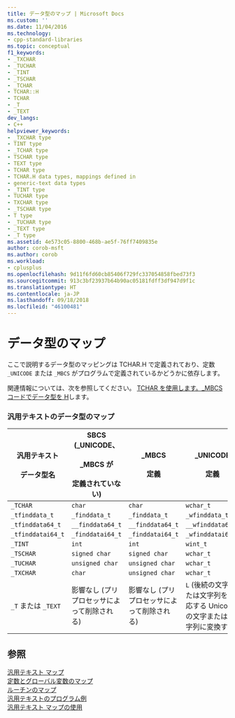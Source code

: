 ```yaml
---
title: データ型のマップ | Microsoft Docs
ms.custom: ''
ms.date: 11/04/2016
ms.technology:
- cpp-standard-libraries
ms.topic: conceptual
f1_keywords:
- _TXCHAR
- _TUCHAR
- _TINT
- _TSCHAR
- _TCHAR
- TCHAR::H
- TCHAR
- _T
- _TEXT
dev_langs:
- C++
helpviewer_keywords:
- _TXCHAR type
- TINT type
- _TCHAR type
- TSCHAR type
- TEXT type
- TCHAR type
- TCHAR.H data types, mappings defined in
- generic-text data types
- _TINT type
- TUCHAR type
- TXCHAR type
- _TSCHAR type
- T type
- _TUCHAR type
- _TEXT type
- _T type
ms.assetid: 4e573c05-8800-468b-ae5f-76ff7409835e
author: corob-msft
ms.author: corob
ms.workload:
- cplusplus
ms.openlocfilehash: 9d11f6fd60cb85406f729fc337054858fbed73f3
ms.sourcegitcommit: 913c3bf23937b64b90ac05181fdff3df947d9f1c
ms.translationtype: HT
ms.contentlocale: ja-JP
ms.lasthandoff: 09/18/2018
ms.locfileid: "46100481"
---
```

# <a name="data-type-mappings"></a>データ型のマップ

ここで説明するデータ型のマッピングは TCHAR.H で定義されており、定数 `_UNICODE` または `_MBCS` がプログラムで定義されているかどうかに依存します。

関連情報については、次を参照してください。 [TCHAR を使用します。_MBCS コードでデータ型を H](../text/using-tchar-h-data-types-with-mbcs-code.md)します。

### <a name="generic-text-data-type-mappings"></a>汎用テキストのデータ型のマップ

|汎用テキスト<br /><br /> データ型名|SBCS (_UNICODE、<br /><br /> _MBCS が<br /><br /> 定義されていない)|_MBCS<br /><br /> 定義|_UNICODE<br /><br /> 定義|
|--------------------------------------|----------------------------------------------------|------------------------|---------------------------|
|`_TCHAR`|`char`|`char`|`wchar_t`|
|`_tfinddata_t`|`_finddata_t`|`_finddata_t`|`_wfinddata_t`|
|`_tfinddata64_t`|`__finddata64_t`|`__finddata64_t`|`__wfinddata64_t`|
|`_tfinddatai64_t`|`_finddatai64_t`|`_finddatai64_t`|`_wfinddatai64_t`|
|`_TINT`|`int`|`int`|`wint_t`|
|`_TSCHAR`|`signed char`|`signed char`|`wchar_t`|
|`_TUCHAR`|`unsigned char`|`unsigned char`|`wchar_t`|
|`_TXCHAR`|`char`|`unsigned char`|`wchar_t`|
|`_T` または `_TEXT`|影響なし (プリプロセッサによって削除される)|影響なし (プリプロセッサによって削除される)|`L` (後続の文字または文字列を対応する Unicode の文字または文字列に変換する)|

## <a name="see-also"></a>参照

[汎用テキスト マップ](../c-runtime-library/generic-text-mappings.md)<br/>
[定数とグローバル変数のマップ](../c-runtime-library/constant-and-global-variable-mappings.md)<br/>
[ルーチンのマップ](../c-runtime-library/routine-mappings.md)<br/>
[汎用テキストのプログラム例](../c-runtime-library/a-sample-generic-text-program.md)<br/>
[汎用テキスト マップの使用](../c-runtime-library/using-generic-text-mappings.md)